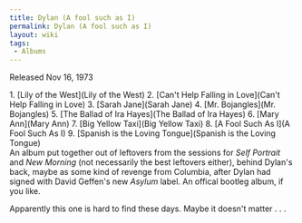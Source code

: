 ```yaml
---
title: Dylan (A fool such as I)
permalink: Dylan (A fool such as I)
layout: wiki
tags:
 - Albums
---
```


Released Nov 16, 1973

<div id="songs">
1.  [Lily of the West](Lily of the West)
2.  [Can't Help Falling in Love](Can't Help Falling in Love)
3.  [Sarah Jane](Sarah Jane)
4.  [Mr. Bojangles](Mr. Bojangles)
5.  [The Ballad of Ira Hayes](The Ballad of Ira Hayes)
6.  [Mary Ann](Mary Ann)
7.  [Big Yellow Taxi](Big Yellow Taxi)
8.  [A Fool Such As I](A Fool Such As I)
9.  [Spanish is the Loving
    Tongue](Spanish is the Loving Tongue)

</div>
<div id="intro">
An album put together out of leftovers from the sessions for <em>Self
Portrait</em> and <em>New Morning</em> (not necessarily the best
leftovers either), behind Dylan's back, maybe as some kind of revenge
from Columbia, after Dylan had signed with David Geffen's new
<em>Asylum</em> label. An offical bootleg album, if you like.

Apparently this one is hard to find these days. Maybe it doesn't matter
. . .

</div>


